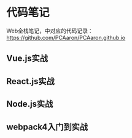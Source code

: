 # 代码笔记

Web全栈笔记，中对应的代码记录：https://github.com/PCAaron/PCAaron.github.io 

## Vue.js实战

## React.js实战

## Node.js实战   

## webpack4入门到实战
